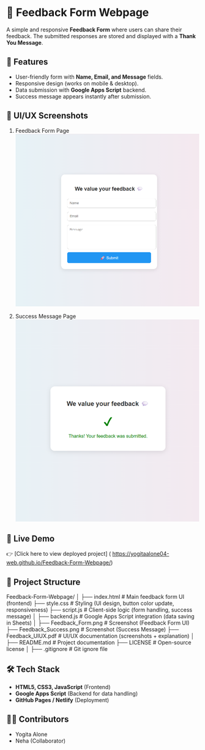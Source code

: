# 🌟 Feedback Form Webpage

A simple and responsive **Feedback Form** where users can share their feedback.
The submitted responses are stored and displayed with a **Thank You Message**.



## 🚀 Features

* User-friendly form with **Name, Email, and Message** fields.
* Responsive design (works on mobile & desktop).
* Data submission with **Google Apps Script** backend.
* Success message appears instantly after submission.


## 📸 UI/UX Screenshots

1. Feedback Form Page  
![Feedback Form](Feedback_Form.png)  

2. Success Message Page  
![Success Message](Feedback_Success.png)  




## 🔗 Live Demo

👉 [Click here to view deployed project]  ( https://yogitaalone04-web.github.io/Feedback-Form-Webpage/)



## 📂 Project Structure

Feedback-Form-Webpage/
│
├── index.html              # Main feedback form UI (frontend)
├── style.css               # Styling (UI design, button color update, responsiveness)
├── script.js               # Client-side logic (form handling, success message)
│
├── backend.js              # Google Apps Script integration (data saving in Sheets)
│
├── Feedback_Form.png       # Screenshot (Feedback Form UI)
├── Feedback_Success.png    # Screenshot (Success Message)
├── Feedback_UIUX.pdf       # UI/UX documentation (screenshots + explanation)
│
├── README.md               # Project documentation
├── LICENSE                 # Open-source license
│
├── .gitignore              # Git ignore file



## 🛠️ Tech Stack

* **HTML5, CSS3, JavaScript** (Frontend)
* **Google Apps Script** (Backend for data handling)
* **GitHub Pages / Netlify** (Deployment)



## 👩‍💻 Contributors

* Yogita Alone
* Neha (Collaborator)
